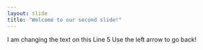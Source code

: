 ```yaml
---
layout: slide
title: "Welcome to our second slide!"
---
```

I am changing the text on this Line 5
Use the left arrow to go back!
